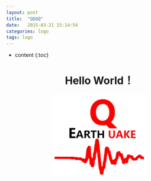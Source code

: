 ```yaml
---
layout: post
title:  "QQQQ"
date:   2015-03-21 15:14:54
categories: logo
tags: logo
---
```


* content
{:toc}

# <center> Hello World！
<div align="center"> <img src="/picture/logo.png" width="50%">

